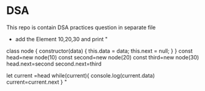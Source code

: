 # DSA
This repo is contain DSA practices question in separate file   

* add the Element 10,20,30 and print
"

class node {
constructor(data) {
this.data = data;
this.next = null;
}
}
const head=new node(10)
const second=new node(20)
const third=new node(30)
head.next=second
second.next=third

let current =head
while(current){
console.log(current.data)
current=current.next
}
"

